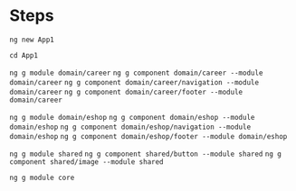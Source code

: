 
# Steps

`ng new App1`

`cd App1`


`ng g module domain/career`
`ng g component domain/career --module domain/career`
`ng g component domain/career/navigation --module domain/career`
`ng g component domain/career/footer --module domain/career`

`ng g module domain/eshop`
`ng g component domain/eshop --module domain/eshop`
`ng g component domain/eshop/navigation --module domain/eshop`
`ng g component domain/eshop/footer --module domain/eshop`

`ng g module shared`
`ng g component shared/button --module shared`
`ng g component shared/image --module shared`

`ng g module core`

